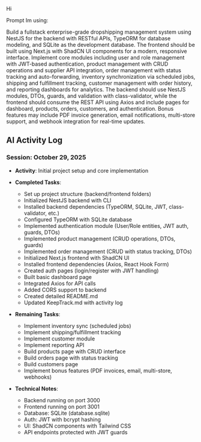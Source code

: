Hi

Prompt Im using:

Build a fullstack enterprise-grade dropshipping management system using NestJS for the backend with RESTful APIs, TypeORM for database modeling, and SQLite as the development database. The frontend should be built using Next.js with ShadCN UI components for a modern, responsive interface. Implement core modules including user and role management with JWT-based authentication, product management with CRUD operations and supplier API integration, order management with status tracking and auto-forwarding, inventory synchronization via scheduled jobs, shipping and fulfillment tracking, customer management with order history, and reporting dashboards for analytics. The backend should use NestJS modules, DTOs, guards, and validation with class-validator, while the frontend should consume the REST API using Axios and include pages for dashboard, products, orders, customers, and authentication. Bonus features may include PDF invoice generation, email notifications, multi-store support, and webhook integration for real-time updates.

## AI Activity Log

### Session: October 29, 2025
- **Activity**: Initial project setup and core implementation
- **Completed Tasks**:
  - Set up project structure (backend/frontend folders)
  - Initialized NestJS backend with CLI
  - Installed backend dependencies (TypeORM, SQLite, JWT, class-validator, etc.)
  - Configured TypeORM with SQLite database
  - Implemented authentication module (User/Role entities, JWT auth, guards, DTOs)
  - Implemented product management (CRUD operations, DTOs, guards)
  - Implemented order management (CRUD with status tracking, DTOs)
  - Initialized Next.js frontend with ShadCN UI
  - Installed frontend dependencies (Axios, React Hook Form)
  - Created auth pages (login/register with JWT handling)
  - Built basic dashboard page
  - Integrated Axios for API calls
  - Added CORS support to backend
  - Created detailed README.md
  - Updated KeepTrack.md with activity log

- **Remaining Tasks**:
  - Implement inventory sync (scheduled jobs)
  - Implement shipping/fulfillment tracking
  - Implement customer module
  - Implement reporting API
  - Build products page with CRUD interface
  - Build orders page with status tracking
  - Build customers page
  - Implement bonus features (PDF invoices, email, multi-store, webhooks)

- **Technical Notes**:
  - Backend running on port 3000
  - Frontend running on port 3001
  - Database: SQLite (database.sqlite)
  - Auth: JWT with bcrypt hashing
  - UI: ShadCN components with Tailwind CSS
  - API endpoints protected with JWT guards